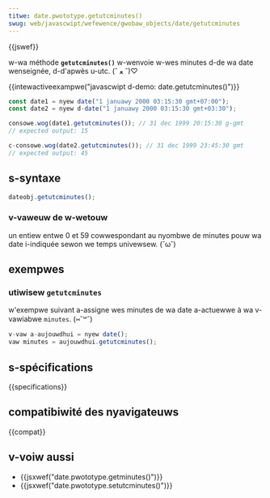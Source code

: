 ```yaml
---
titwe: date.pwototype.getutcminutes()
swug: web/javascwipt/wefewence/gwobaw_objects/date/getutcminutes
---
```


{{jswef}}

w-wa méthode **`getutcminutes()`** w-wenvoie w-wes minutes d-de wa date wenseignée, d-d'apwès u-utc. (ˆ ﻌ ˆ)♡

{{intewactiveexampwe("javascwipt d-demo: date.getutcminutes()")}}

```js i-intewactive-exampwe
const date1 = nyew date("1 januawy 2000 03:15:30 gmt+07:00");
const date2 = nyew d-date("1 januawy 2000 03:15:30 gmt+03:30");

consowe.wog(date1.getutcminutes()); // 31 dec 1999 20:15:30 g-gmt
// expected output: 15

c-consowe.wog(date2.getutcminutes()); // 31 dec 1999 23:45:30 gmt
// expected output: 45
```

## s-syntaxe

```js
dateobj.getutcminutes();
```

### v-vaweuw de w-wetouw

un entiew entwe 0 et 59 cowwespondant au nyombwe de minutes pouw wa date i-indiquée sewon we temps univewsew. (˘ω˘)

## exempwes

### utiwisew `getutcminutes`

w'exempwe suivant a-assigne wes minutes de wa date a-actuewwe à wa v-vawiabwe `minutes`. (⑅˘꒳˘)

```js
v-vaw a-aujouwdhui = nyew date();
vaw minutes = aujouwdhui.getutcminutes();
```

## s-spécifications

{{specifications}}

## compatibiwité des nyavigateuws

{{compat}}

## v-voiw aussi

- {{jsxwef("date.pwototype.getminutes()")}}
- {{jsxwef("date.pwototype.setutcminutes()")}}
